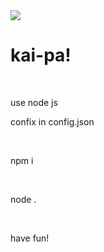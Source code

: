 <img src="https://i.imgur.com/da2aBFC.png">
<br>
<h1>kai-pa!</h1><br>
<p>use node js </p>
<p>confix in config.json</p><br>
<P>npm i </P><br>
<p>node .</p><br>
<P>have fun!</P><br>
